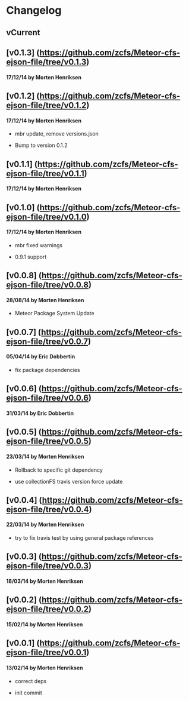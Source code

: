 # Changelog

## vCurrent
## [v0.1.3] (https://github.com/zcfs/Meteor-cfs-ejson-file/tree/v0.1.3)
#### 17/12/14 by Morten Henriksen
## [v0.1.2] (https://github.com/zcfs/Meteor-cfs-ejson-file/tree/v0.1.2)
#### 17/12/14 by Morten Henriksen
- mbr update, remove versions.json

- Bump to version 0.1.2

## [v0.1.1] (https://github.com/zcfs/Meteor-cfs-ejson-file/tree/v0.1.1)
#### 17/12/14 by Morten Henriksen
## [v0.1.0] (https://github.com/zcfs/Meteor-cfs-ejson-file/tree/v0.1.0)
#### 17/12/14 by Morten Henriksen
- mbr fixed warnings

- 0.9.1 support

## [v0.0.8] (https://github.com/zcfs/Meteor-cfs-ejson-file/tree/v0.0.8)
#### 28/08/14 by Morten Henriksen
- Meteor Package System Update

## [v0.0.7] (https://github.com/zcfs/Meteor-cfs-ejson-file/tree/v0.0.7)
#### 05/04/14 by Eric Dobbertin
- fix package dependencies

## [v0.0.6] (https://github.com/zcfs/Meteor-cfs-ejson-file/tree/v0.0.6)
#### 31/03/14 by Eric Dobbertin
## [v0.0.5] (https://github.com/zcfs/Meteor-cfs-ejson-file/tree/v0.0.5)
#### 23/03/14 by Morten Henriksen
- Rollback to specific git dependency

- use collectionFS travis version force update

## [v0.0.4] (https://github.com/zcfs/Meteor-cfs-ejson-file/tree/v0.0.4)
#### 22/03/14 by Morten Henriksen
- try to fix travis test by using general package references

## [v0.0.3] (https://github.com/zcfs/Meteor-cfs-ejson-file/tree/v0.0.3)
#### 18/03/14 by Morten Henriksen
## [v0.0.2] (https://github.com/zcfs/Meteor-cfs-ejson-file/tree/v0.0.2)
#### 15/02/14 by Morten Henriksen
## [v0.0.1] (https://github.com/zcfs/Meteor-cfs-ejson-file/tree/v0.0.1)
#### 13/02/14 by Morten Henriksen
- correct deps

- init commit

